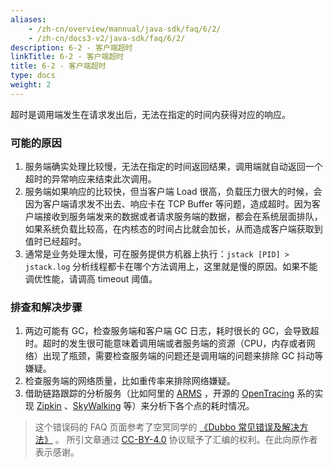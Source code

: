 ```yaml
---
aliases:
    - /zh-cn/overview/mannual/java-sdk/faq/6/2/
    - /zh-cn/docs3-v2/java-sdk/faq/6/2/
description: 6-2 - 客户端超时
linkTitle: 6-2 - 客户端超时
title: 6-2 - 客户端超时
type: docs
weight: 2
---
```






超时是调用端发生在请求发出后，无法在指定的时间内获得对应的响应。

### 可能的原因
1. 服务端确实处理比较慢，无法在指定的时间返回结果，调用端就自动返回一个超时的异常响应来结束此次调用。
2. 服务端如果响应的比较快，但当客户端 Load 很高，负载压力很大的时候，会因为客户端请求发不出去、响应卡在 TCP Buffer 等问题，造成超时。因为客户端接收到服务端发来的数据或者请求服务端的数据，都会在系统层面排队，如果系统负载比较高，在内核态的时间占比就会加长，从而造成客户端获取到值时已经超时。
3. 通常是业务处理太慢，可在服务提供方机器上执行：`jstack [PID] > jstack.log` 分析线程都卡在哪个方法调用上，这里就是慢的原因。如果不能调优性能，请调高 timeout 阈值。


### 排查和解决步骤

1. 两边可能有 GC，检查服务端和客户端 GC 日志，耗时很长的 GC，会导致超时。超时的发生很可能意味着调用端或者服务端的资源（CPU，内存或者网络）出现了瓶颈，需要检查服务端的问题还是调用端的问题来排除 GC 抖动等嫌疑。
2. 检查服务端的网络质量，比如重传率来排除网络嫌疑。
3. 借助链路跟踪的分析服务（比如阿里的 [ARMS](https://help.aliyun.com/document_detail/63796.html) ，开源的 [OpenTracing](https://github.com/opentracing/opentracing-java) 
系的实现 [Zipkin](https://github.com/openzipkin/zipkin) 、[SkyWalking](https://github.com/apache/skywalking) 等）来分析下各个点的耗时情况。


> 这个错误码的 FAQ 页面参考了空冥同学的 [《Dubbo 常见错误及解决方法》](https://github.com/StabilityMan/StabilityGuide/blob/master/docs/diagnosis/plugin/rpc/%E7%B3%BB%E7%BB%9F%E7%A8%B3%E5%AE%9A%E6%80%A7%E2%80%94%E2%80%94Dubbo%E5%B8%B8%E8%A7%81%E9%94%99%E8%AF%AF%E5%8F%8A%E8%A7%A3%E5%86%B3%E6%96%B9%E6%B3%95.md) 。
所引文章通过 [CC-BY-4.0](http://creativecommons.org/licenses/by/4.0/) 协议赋予了汇编的权利。在此向原作者表示感谢。
